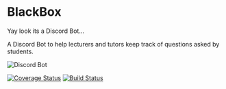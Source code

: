 # BlackBox

Yay look its a Discord Bot...

A Discord Bot to help lecturers and tutors keep track of questions asked by students.  

![Discord Bot](https://img.shields.io/badge/Discord-7289DA?style=for-the-badge&logo=discord&logoColor=white)

[![Coverage Status](https://coveralls.io/repos/github/lkharsany/BlackBox/badge.svg?branch=main)](https://coveralls.io/github/lkharsany/BlackBox?branch=main)
[![Build Status](https://travis-ci.com/lkharsany/BlackBox.svg?branch=main)](https://travis-ci.com/lkharsany/BlackBox)
